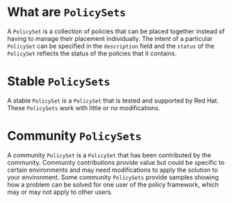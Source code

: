 # What are `PolicySets`

A `PolicySet` is a collection of policies that can be placed together instead of having to manage
their placement individually. The intent of a particular `PolicySet` can be specified in the
`description` field and the `status` of the `PolicySet` reflects the status of the policies that it
contains.

# Stable `PolicySets`

A stable `PolicySet` is a `PolicySet` that is tested and supported by Red Hat. These `PolicySets`
work with little or no modifications.

# Community `PolicySets`

A community `PolicySet` is a `PolicySet` that has been contributed by the community. Community
contributions provide value but could be specific to certain environments and may need modifications
to apply the solution to your environment. Some community `PolicySets` provide samples showing how a
problem can be solved for one user of the policy framework, which may or may not apply to other
users.
